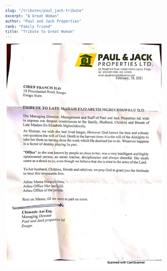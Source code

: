 ```yaml
---
slug: "/tributes/paul_jack-tribute"
excerpt: "A Great Woman"
author: "Paul and Jack Properties"
rank: "Family friend"
title: "Tribute to Great Woman"
---
```

![mary](../images/p_j.jpg)